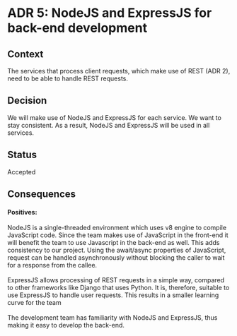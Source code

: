 # ADR 5: NodeJS and ExpressJS for back-end development
## Context
The services that process client requests, which make use of REST (ADR 2), need to be able to handle REST requests.
</br>
## Decision
We will make use of NodeJS and ExpressJS for each service. We want to stay consistent. As a result, NodeJS and ExpressJS will be used in all services.
</br>
## Status
Accepted
</br>
## Consequences
#### Positives:
NodeJS is a single-threaded environment which uses v8 engine to compile JavaScript code. Since the team makes use of JavaScript in the front-end it will benefit the team to use Javascript in the back-end as well. This adds consistency to our project. Using the await/async properties of JavaScript, request can be handled asynchronously without blocking the caller to wait for a response from the callee.
</br>
</br>
ExpressJS allows processing of REST requests in a simple way, compared to other frameworks like Django that uses Python. It is, therefore, suitable to use ExpressJS to handle user requests. This results in a smaller learning curve for the team
</br>
</br>
The development team has familiarity with NodeJS and ExpressJS, thus making it easy to develop the back-end.